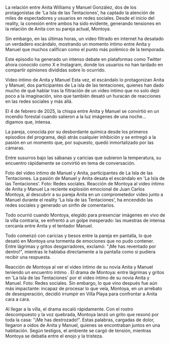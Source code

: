 La relación entre Anita Williams y Manuel González, dos de los protagonistas de 'La Isla de las Tentaciones', ha captado la atención de miles de espectadores y usuarios en redes sociales. Desde el inicio del reality, la conexión entre ambos ha sido evidente, generando tensiones en la relación de Anita con su pareja actual, Montoya.

Sin embargo, en las últimas horas, un video filtrado en internet ha desatado un verdadero escándalo, mostrando un momento íntimo entre Anita y Manuel que muchos califican como el punto más polémico de la temporada.

Este episodio ha generado un intenso debate en plataformas como Twitter ahora conocido como X e Instagram, donde los usuarios no han tardado en compartir opiniones divididas sobre lo ocurrido.


Video íntimo de Anita y Manuel
Esta vez, el escándalo lo protagonizan Anita y Manuel, dos participantes de La isla de las tentaciones, quienes han dado mucho de qué hablar tras la filtración de un video íntimo que no solo dejó poco a la imaginación, sino que también desató un huracán de reacciones en las redes sociales y más allá.

El 4 de febrero de 2025, la chispa entre Anita y Manuel se convirtió en un incendio forestal cuando salieron a la luz imágenes de una noche... digamos que, intensa.

La pareja, conocida por su desbordante química desde los primeros episodios del programa, dejó atrás cualquier inhibición y se entregó a la pasión en un momento que, por supuesto, quedó inmortalizado por las cámaras.

Entre susurros bajo las sábanas y caricias que subieron la temperatura, su encuentro rápidamente se convirtió en tema de conversación.

Foto del video íntimo de Manuel y Anita, participantes de La Isla de las Tentaciones.
La pasión de Manuel y Anita desata el escándalo en 'La Isla de las Tentaciones'. Foto: Redes sociales.
Reacción de Montoya al video íntimo de Anita y Manuel
La reciente explosión emocional de Juan Carlos Montoya, al descubrir a su pareja Anita en un comprometedor video junto a Manuel durante el reality 'La Isla de las Tentaciones', ha encendido las redes sociales y generado un sinfín de comentarios.

Todo ocurrió cuando Montoya, elegido para presenciar imágenes en vivo de la villa contraria, se enfrentó a un golpe inesperado: las muestras de intensa cercanía entre Anita y el tentador Manuel.

Todo comenzó con caricias y besos entre la pareja en pantalla, lo que desató en Montoya una tormenta de emociones que no pudo contener. Entre lágrimas y gritos desgarradores, exclamó: "¡Me has reventado por dentro!", mientras le hablaba directamente a la pantalla como si pudiera recibir una respuesta.

Reacción de Montoya al ver el video íntimo de su novia Anita y Manuel teniendo un encuentro íntimo . 
El drama de Montoya: entre lágrimas y gritos en 'La Isla de las Tentaciones' por el video íntimo de su novia Anita y Manuel. Foto: Redes sociales.
Sin embargo, lo que vino después fue aún más impactante: incapaz de procesar lo que veía, Montoya, en un arrebato de desesperación, decidió irrumpir en Villa Playa para confrontar a Anita cara a cara.

Al llegar a la villa, el drama escaló rápidamente. Con el rostro descompuesto y la voz quebrada, Montoya lanzó un grito que resonó por toda la casa: "¡Me has destrozado!". Estas palabras, cargadas de dolor, llegaron a oídos de Anita y Manuel, quienes se encontraban juntos en una habitación. Según testigos, el ambiente se cargó de tensión, mientras Montoya se debatía entre el enojo y la tristeza.

